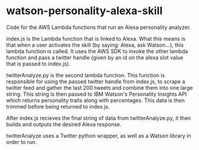 # watson-personality-alexa-skill
Code for the AWS Lambda functions that run an Alexa personality analyzer. 

index.js is the Lambda function that is linked to Alexa. What this means is that when a user activates the skill (by saying: Alexa, ask Watson...), this lambda function is called. It uses the AWS SDK to invoke the other lambda function and pass a twitter handle (given by an id on the alexa slot value that is passed to index.js). 

twitterAnalyze.py is the second lambda function. This function is responsible for using the passed twitter handle from index.js, to scrape a twitter feed and gather the last 200 tweets and combine them into one large string. This string is then passed to IBM Watson's Personality Insights API which returns personality traits along with percentages. This data is then trimmed before being returned to index.js.

After index.js recieves the final string of data from twitterAnalyze.py, it then builds and outputs the desired Alexa response.

twitterAnalyze uses a Twitter python wrapper, as well as a Watson library in order to run. 
